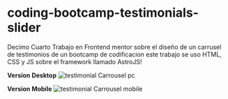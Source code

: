 # coding-bootcamp-testimonials-slider
Decimo Cuarto Trabajo en Frontend mentor sobre el diseño de un carrusel de testimonios de un bootcamp de codificacion este trabajo se uso HTML, CSS y JS sobre el framework llamado AstroJS!

**Version Desktop**
![testimonial Carrousel pc](https://github.com/kakashijihen/coding-bootcamp-testimonials-slider/assets/106981529/edde591a-9270-480b-958d-b913654950cc)

**Version Mobile**
![testimonial Carrousel mobile](https://github.com/kakashijihen/coding-bootcamp-testimonials-slider/assets/106981529/49af6c65-9b94-4ae1-a647-61e809d18c77)